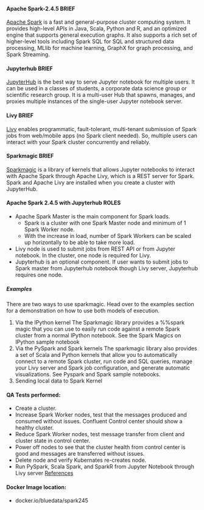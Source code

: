 #### Apache Spark-2.4.5 BRIEF
[Apache Spark](https://spark.apache.org/docs/2.4.5/) is a fast and general-purpose cluster computing system. It provides high-level APIs in Java, Scala, Python and R, and an optimized engine that supports general execution graphs. It also supports a rich set of higher-level tools including Spark SQL for SQL and structured data processing, MLlib for machine learning, GraphX for graph processing, and Spark Streaming.

#### Jupyterhub BRIEF
[JupyterHub](https://jupyterhub.readthedocs.io/en/stable/getting-started/index.html) is the best way to serve Jupyter notebook for multiple users. It can be used in a classes of students, a corporate data science group or scientific research group. It is a multi-user Hub that spawns, manages, and proxies multiple instances of the single-user Jupyter notebook server.

#### Livy BRIEF
[Livy](https://livy.apache.org) enables programmatic, fault-tolerant, multi-tenant submission of Spark jobs from web/mobile apps (no Spark client needed). So, multiple users can interact with your Spark cluster concurrently and reliably.

#### Sparkmagic BRIEF
[Sparkmagic](https://github.com/jupyter-incubator/sparkmagic) is a library of kernels that allows Jupyter notebooks to interact with Apache Spark through Apache Livy, which is a REST server for Spark. Spark and Apache Livy are installed when you create a cluster with JupyterHub.

#### Apache Spark 2.4.5 with Jupyterhub ROLES
* Apache Spark Master is the main component for Spark loads. 
  * Spark is a cluster with one Spark Master node and minimum of 1 Spark Worker node. 
  * With the increase in load, number of Spark Workers can be scaled up horizontally to be able to take more load.
* Livy node is used to submit jobs from REST API or from Jupyter notebook. In the cluster, one node is required for Livy.
* Jupyterhub is an optional component. If user wants to submit jobs to Spark master from Jupyterhub notebook though Livy server, Jupyterhub requires one node.

##### Examples
There are two ways to use sparkmagic. Head over to the examples section for a demonstration on how to use both models of execution.
1. Via the IPython kernel
The Sparkmagic library provides a %%spark magic that you can use to easily run code against a remote Spark cluster from a normal IPython notebook. See the Spark Magics on IPython sample notebook
2. Via the PySpark and Spark kernels
The sparkmagic library also provides a set of Scala and Python kernels that allow you to automatically connect to a remote Spark cluster, run code and SQL queries, manage your Livy server and Spark job configuration, and generate automatic visualizations. See Pyspark and Spark sample notebooks.
3. Sending local data to Spark Kernel

#### QA Tests performed:
* Create a cluster. 
* Increase Spark Worker nodes, test that the messages produced and consumed without issues. Confluent Control center should show a healthy cluster.
* Reduce Spark Worker nodes, test message transfer from client and cluster state in control center.
* Power off nodes to see that the cluster health from control center is good and messages are transferred without issues.
* Delete node and verify Kubernates re-creates node.
* Run PySpark, Scala Spark, and SparkR from Jupyter Notebook through Livy server [References](https://spark.apache.org/docs/latest/ml-guide.html)

#### Docker Image location:
* docker.io/bluedata/spark245

